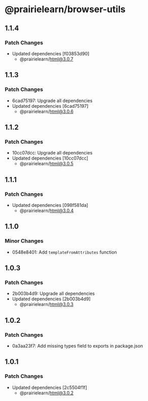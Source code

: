 # @prairielearn/browser-utils

## 1.1.4

### Patch Changes

- Updated dependencies [f03853d90]
  - @prairielearn/html@3.0.7

## 1.1.3

### Patch Changes

- 6cad75197: Upgrade all dependencies
- Updated dependencies [6cad75197]
  - @prairielearn/html@3.0.6

## 1.1.2

### Patch Changes

- 10cc07dcc: Upgrade all dependencies
- Updated dependencies [10cc07dcc]
  - @prairielearn/html@3.0.5

## 1.1.1

### Patch Changes

- Updated dependencies [098f581da]
  - @prairielearn/html@3.0.4

## 1.1.0

### Minor Changes

- 0548e8401: Add `templateFromAttributes` function

## 1.0.3

### Patch Changes

- 2b003b4d9: Upgrade all dependencies
- Updated dependencies [2b003b4d9]
  - @prairielearn/html@3.0.3

## 1.0.2

### Patch Changes

- 0a3aa23f7: Add missing types field to exports in package.json

## 1.0.1

### Patch Changes

- Updated dependencies [2c5504f1f]
  - @prairielearn/html@3.0.2
